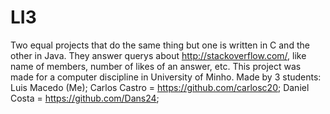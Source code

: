 # LI3
Two equal projects that do the same thing but one is written in C and the other in Java.
They answer querys about http://stackoverflow.com/, like name of members, number of likes of an answer, etc.
This project was made for a computer discipline in University of Minho.
Made by 3 students:
Luis Macedo (Me);
Carlos Castro = https://github.com/carlosc20;
Daniel Costa = https://github.com/Dans24;
